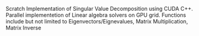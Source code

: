 Scratch Implementation of Singular Value Decomposition using CUDA C++.
Parallel implementetion of Linear algebra solvers on GPU grid.
Functions include but not limited to Eigenvectors/Eignevalues, Matrix Multiplication, Matrix Inverse

 
